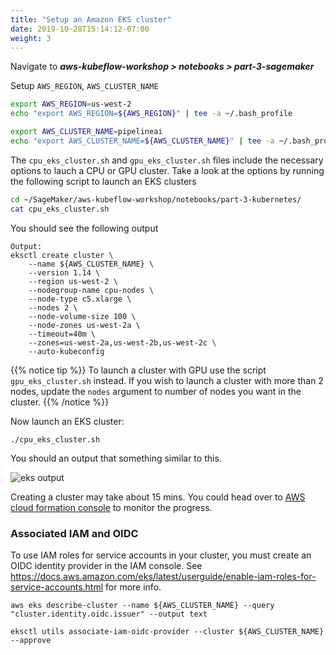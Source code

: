 ```yaml
---
title: "Setup an Amazon EKS cluster"
date: 2019-10-28T15:14:12-07:00
weight: 3
---
```


Navigate to ***aws-kubeflow-workshop > notebooks > part-3-sagemaker***

Setup `AWS_REGION`, `AWS_CLUSTER_NAME`
```bash
export AWS_REGION=us-west-2
echo "export AWS_REGION=${AWS_REGION}" | tee -a ~/.bash_profile

export AWS_CLUSTER_NAME=pipelineai
echo "export AWS_CLUSTER_NAME=${AWS_CLUSTER_NAME}" | tee -a ~/.bash_profile
````

The `cpu_eks_cluster.sh` and `gpu_eks_cluster.sh` files include the necessary options to lauch a CPU or GPU cluster. Take a look at the options by running the following script to launch an EKS clusters

```bash
cd ~/SageMaker/aws-kubeflow-workshop/notebooks/part-3-kubernetes/
cat cpu_eks_cluster.sh
```
You should see the following output
```
Output:
eksctl create cluster \
    --name ${AWS_CLUSTER_NAME} \
    --version 1.14 \
    --region us-west-2 \
    --nodegroup-name cpu-nodes \
    --node-type c5.xlarge \
    --nodes 2 \
    --node-volume-size 100 \
    --node-zones us-west-2a \
    --timeout=40m \
    --zones=us-west-2a,us-west-2b,us-west-2c \
    --auto-kubeconfig
```

{{% notice tip %}}
To launch a cluster with GPU use the script `gpu_eks_cluster.sh` instead. If you wish to launch a cluster with more than 2 nodes, update the `nodes` argument to number of nodes you want in the cluster.
{{% /notice %}}

Now launch an EKS cluster:
```
./cpu_eks_cluster.sh
```

You should an output that something similar to this.

![eks output](/images/eks/eksctl_launch.png)

Creating a cluster may take about 15 mins. You could head over to [AWS cloud formation console](https://console.aws.amazon.com/cloudformation) to monitor the progress.

### Associated IAM and OIDC
To use IAM roles for service accounts in your cluster, you must create an OIDC identity provider in the IAM console.  See https://docs.aws.amazon.com/eks/latest/userguide/enable-iam-roles-for-service-accounts.html for more info.
```
aws eks describe-cluster --name ${AWS_CLUSTER_NAME} --query "cluster.identity.oidc.issuer" --output text

eksctl utils associate-iam-oidc-provider --cluster ${AWS_CLUSTER_NAME} --approve
```
